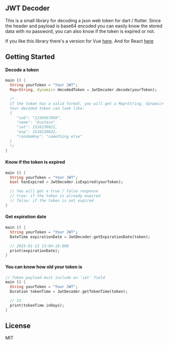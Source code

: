 ## JWT Decoder

This is a small library for decoding a json web token for dart / flutter. Since the header and payload is base64 encoded you can easily know the stored data with no password, you can also know if the token is expired or not.

If you like this library there's a version for Vue [here](https://github.com/gustavo0197/vue-easy-jwt). And for React [here](https://github.com/gustavo0197/react-jwt)

## Getting Started

#### Decode a token

```dart
main () {
  String yourToken = "Your JWT";
  Map<String, dynamic> decodedToken = JwtDecoder.decode(yourToken);

  /*
  If the token has a valid format, you will get a Map<String, dynamic>
  Your decoded token can look like:
  {
     "sub": "1234567890",
     "name": "Gustavo",
     "iat": 1516239022,
     "exp": 1516239022,
     "randomKey": "something else"
  }
  */
}
```

#### Know if the token is expired

```dart
main () {
  String yourToken = "Your JWT";
  bool hasExpired = JwtDecoder.isExpired(yourToken);

  // You will get a true / false response
  // true: if the token is already expired
  // false: if the token is not expired
}
```

#### Get expiration date

```dart
main () {
  String yourToken = "Your JWT";
  DateTime expirationDate = JwtDecoder.getExpirationDate(token);

  // 2025-01-13 13:04:18.000
  print(expirationDate);
}
```

#### You can know how old your token is

```dart
// Token payload must include an 'iat' field
main () {
  String yourToken = "Your JWT";
  Duration tokenTime = JwtDecoder.getTokenTime(token);

  // 15
  print(tokenTime.inDays);
}
```

## License

MIT
